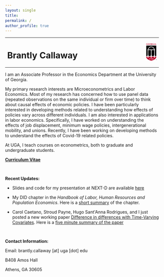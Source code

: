 ```yaml
---
layout: single
title: 
permalink: /
author_profile: true
---
```


<table style="width: 100%;">
  <tr>
	<td style="width: 90%; border-bottom:0px;"><h1>Brantly Callaway</h1></td>
	<td style="width: 10%; border-bottom:0px;"><img src="assets/images/uga-logo.png"/></td>
  </tr>
</table>

I am an Associate Professor in the Economics Department at the University of Georgia.

My primary research interests are Microeconometrics and Labor Economics. Most of my research has concerned how to use panel data (repeated observations on the same individual or firm over time) to think about causal effects of economic policies.  I have been particularly interested in developing methods related to understanding how effects of policies vary across different individuals.  I am also interested in applications in labor economics.  Specifically, I have worked on understanding the effects of job displacement, minimum wage policies, intergenerational mobility, and unions.  Recently, I have been working on developing methods to understand the effects of Covid-19 related policies.

At UGA, I teach courses on econometrics, both to graduate and undergraduate students.

**<a href="files/Callaway-CV.pdf">Curriculum Vitae</a>**

<br>

**Recent Updates:**

* Slides and code for my presentation at NEXT-D are available [here](files/presentations/NEXT-D)

* My DID chapter in the *Handbook of Labor, Human Resources and Population Economics*.  Here is a [short summary](/posts/did-chapter) of the chapter.

* Carol Caetano, Stroud Payne, Hugo Sant'Anna Rodrigues, and I just posted a new working paper [Difference in differences with Time-Varying Covariates](https://arxiv.org/abs/2202.02903).  Here is a [five minute summary of the paper](/posts/fms-did-time-varying-covariates)


<br>

**Contact Information:**

Email: brantly.callaway [at] uga [dot] edu

B408 Amos Hall

Athens, GA 30605

